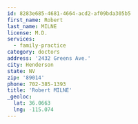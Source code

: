 ```yaml
---
id: 8283e685-4681-4664-acd2-af09bda305b5
first_name: Robert
last_name: MILNE
license: M.D.
services:
  - family-practice
category: doctors
address: '2432 Greens Ave.'
city: Henderson
state: NV
zip: '89014'
phone: 702-385-1393
title: 'Robert MILNE'
_geoloc:
  lat: 36.0663
  lng: -115.074
---
```

